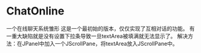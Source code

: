# ChatOnline
一个在线聊天系统雏形
这是一个最初始的版本，仅仅实现了互相对话的功能。
有一重大缺陷就是没有设置下拉条导致一旦textArea被填满就无法显示了。
解决方法：在JPanel中加入一个JScrollPane，将textArea放入JScrollPane中。
